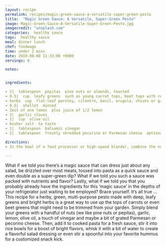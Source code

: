 ```yaml
---
layout: recipe
permalink: recipes/magic-green-sauce-a-versatile-super-green-pesto
title:  "Magic Green Sauce: A Versatile, Super-Green Pesto"
image: Magic-Green-Sauce-A-Versatile-Super-Green-Pesto.jpg
imagecredit: "unsplash.com"
categories:  healthy sauce
tags:  healthy sauce
meal: dinner lunch
chef: foodwage
time: under 2 mins
date: 2019-08-08 11:33:00 +0800
servings: 6

notes:


ingredients:

- 2|  tablespoon  pepitas  pine nuts or almonds, toasted
- 0.5|  cup  leafy greens  such as young carrot tops, beet tops with red ribs removed and leaves chopped or kale leaves
- herbs  cup  flat-leaf parsley, cilantro, basil, arugula, chives or green onions
- 0.5|  shallot  minced
- Zest of one lemon  plus juice of 1/2 lemon
- 2|  garlic cloves
- 1|  cup  olive oil
- Kosher salt  to taste
- 1|  tablespoon  balsamic vinegar
- 2|  tablespoon  freshly shredded pecorino or Parmesan cheese  optional

directions:
- In the bowl of a food processor or high-speed blender, combine the nuts, greens, shallot, garlic, salt, and zest. Pulse until chunky. Add the olive oil, lemon, and balsamic vinegar and process until smooth. Transfer to an airtight container. It will stay fresh for up to one week.

---
```


What if we told you there’s a magic sauce that can dress just about any salad, be drizzled over most meats, tossed into pasta as a quick sauce and even double as a super-green dip?
What if we told you such a sauce was packed with nutrients and flavor?
Lastly, what if we told you that you probably already have the ingredients for this ‘magic sauce’ in the depths of your refrigerator just waiting to be employed?
Brace yourself. It’s all true …
This recipe for a herby, green, multi-purpose pesto made with deep, leafy greens and bright herbs is a great way to use up the tops of carrots or even beet greens that might need to be trimmed from your garden. Simply blend your greens with a handful of nuts (we like pine nuts or pepitas), garlic, lemon, olive oil, a touch of vinegar and maybe a bit of grated Parmesan or pecorino cheese. Then, add it to cooked pasta for a fresh sauce, stir it into rice bowls for a boost of bright flavors, whisk it with a bit of water to create a flavorful salad dressing or even stir a spoonful into your favorite hummus for a customized snack kick.